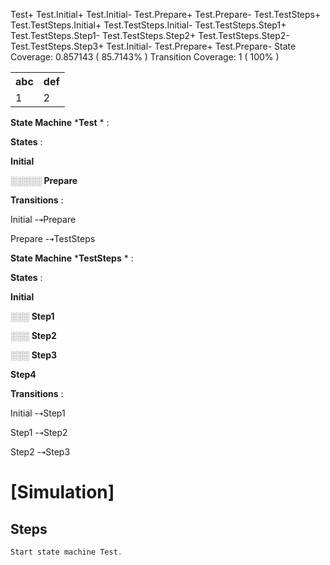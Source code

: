 Test+ Test.Initial+ 
Test.Initial- Test.Prepare+ 
Test.Prepare- Test.TestSteps+ Test.TestSteps.Initial+ 
Test.TestSteps.Initial- Test.TestSteps.Step1+ 
Test.TestSteps.Step1- Test.TestSteps.Step2+ 
Test.TestSteps.Step2- Test.TestSteps.Step3+ 
Test.Initial- Test.Prepare+ 
Test.Prepare- 
State Coverage: 0.857143 ( 85.7143% )
Transition Coverage: 1 ( 100% )


<table>
 <tr> <th>abc</th> <th> def</th> </tr>
 <tr> <td> 1 </td>  <td> 2 </td> </tr>
</table>

__State Machine__  *__Test__ * :

__States__ :

__Initial__ 

   ░░░░░   __Prepare__ 



__Transitions__ :

Initial -`➜`Prepare



Prepare -`➜`TestSteps



__State Machine__  *__TestSteps__ * :

__States__ :

__Initial__ 

   ░░░      __Step1__ 

   ░░░      __Step2__ 

   ░░░      __Step3__ 

__Step4__ 



__Transitions__ :

Initial -`➜`Step1



Step1   -`➜`Step2



Step2   -`➜`Step3






# [Simulation] 


## Steps


```javascript
Start state machine Test.
```
